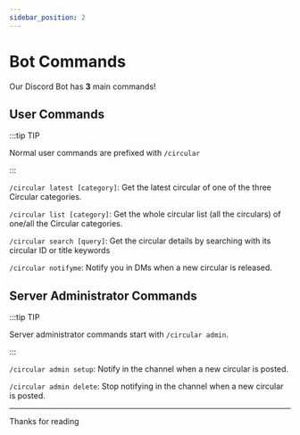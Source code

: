 ```yaml
---
sidebar_position: 2
---
```


# Bot Commands 
Our Discord Bot has **3** main commands!


## User Commands

:::tip TIP

Normal user commands are prefixed with `/circular`

:::

`/circular latest [category]`: Get the latest circular of one of the three Circular categories.

`/circular list [category]`: Get the whole circular list (all the circulars) of one/all the Circular categories.

`/circular search [query]`: Get the circular details by searching with its circular ID or title keywords

`/circular notifyme`: Notify you in DMs when a new circular is released.

## Server Administrator Commands

:::tip TIP

Server administrator commands start with `/circular admin`.

:::

`/circular admin setup`: Notify in the channel when a new circular is posted.

`/circular admin delete`: Stop notifying in the channel when a new circular is posted.

-----
Thanks for reading
